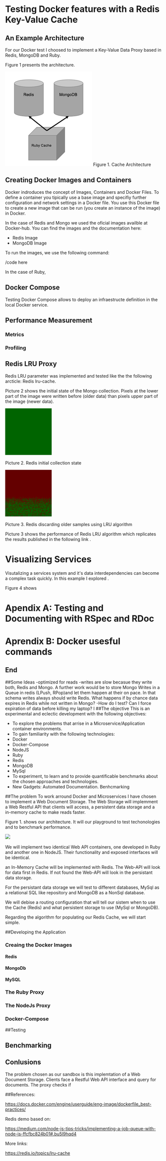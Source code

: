 
# Testing Docker features with a Redis Key-Value Cache

## An Example Architecture

For our Docker test I choosed to implement a Key-Value Data Proxy based in Redis, MongoDB and Ruby.

Figure 1 presents the architecture.

<img src="./assets/cache_architecture.png">
Figure 1. Cache Architecture


## Creating Docker Images and Containers

Docker indroduces the concept of Images, Containers and Docker Files.
To define a container you tipically use a base image and specifiy further configuration and network settings in a Docker file. You use this Docker file to create a new image that can be run (you create an instance of the image) in Docker.

In the case of Redis and Mongo we used the oficial images availble at Docker-hub. You can find the images and the documentation here:

- Redis Image
- MongoDB Image

To run the images, we use the following command:

/code here

In the case of Ruby, 

## Docker Compose

Testing Docker Compose allows to deploy an infraestructe definition in the local Docker service.

<IMPLEMENT>

## Performance Measurement

### Metrics

### Profiling

## Redis LRU Proxy
Redis LRU parameter was implemented and tested like the the following arcticle: <a ref="https://redis.io/topics/lru-cache">Redis lru-cache</a>.

Picture 2 shows the initial state of the Mongo collection. Pixels at the lower part of the image were written before (older data) than pixels upper part of the image (newer data).

<img src="./assets/redismap_after_write.png">

Picture 2. Redis initial collection state

<img src="./assets/redismap_after_read.png">

Picture 3. Redis discarding older samples using LRU algorithm

Picture 3 shows the performance of Redis LRU algorithm which replicates the results published in the following link <link>.

# Visualizing Services

Visutalizing a services system and it's data interdependencies can become a complex task quickly. In this example I explored <tool here>.

Figure 4 shows <continue>

# Apendix A: Testing and Documenting with RSpec and RDoc

# Aprendix B: Docker usesful commands


## End
##Some Ideas
-optimized for reads
-writes are slow becasue they write both, Redis and Mongo. A further work would be to store Mongo Writes in a Queue in redis (LPush, RPop)and let them happen at their on pace. In that schema writes always should write Redis. What happens if by chance data expires in Redis while not written in Mongo?
-How do I test? Can I force expiration of data before killing my laptop? I 
##The objective
This is an experimental and eclectic development with the following objectives:

- To explore the problems that arrise in a Microservice/Application container environments.
- To gain familiarity with the following technologies:
 - Docker
 - Docker-Compose
 - NodeJS
 - Ruby
 - Redis
 - MongoDB
 - MySql
- To experiment, to learn and to provide quantificable benchmarks about the chosen approaches and technologies.
- New Gadgets: Automated Documentation. Benhcmarking

##The problem
To work arround Docker and Microservices I have chosen to implement a Web Document Storage. The Web Storage will implemment a Web Restful API that clients will access, a persistent data storage and a in-memory cache to make reads faster.

Figure 1. shows our architecture. It will our playground to test techonologies and to benchmark performance.

<img src="./assets/architecture.png">

We will implement two identical Web API containers, one developed in Ruby and another one in NodeJS. Their functionality and exposed interfaces will be identical.

an In-Memory Cache will be implemented with Redis. The Web-API will look for data first in Redis. If not found the Web-API will look in the persistant data storage.

For the persistant data storage we will test to different databases, MySql as a relational SQL like repository and MongoDB as a NonSql database.

We will debise a routing configuration that will tell our sistem when to use the Cache (Redis) and what persistent storage to use (MySql or MongoDB).

Regarding the algorithm for populating our Redis Cache, we will start simple. <describe>

##Developing the Application

### Creaing the Docker Images
#### Redis
#### MongoDb
#### MySQL

### The Ruby Proxy
### The NodeJs Proxy

### Docker-Compose


##Testing

## Benchmarking

## Conlusions

The problem chosen as our sandbox is this implemtation of a Web Document Storage. 
Clients face a Restful Web API interface and query for documents.
The proxy checks if 




##References:

<a url="https://docs.docker.com/engine/userguide/eng-image/dockerfile_best-practices/">https://docs.docker.com/engine/userguide/eng-image/dockerfile_best-practices/</a>

Redis demo based on:

<a url="https://medium.com/node-js-tips-tricks/implementing-a-job-queue-with-node-js-ffcfbc824b01#.bu5l9hqd4">https://medium.com/node-js-tips-tricks/implementing-a-job-queue-with-node-js-ffcfbc824b01#.bu5l9hqd4</a>

More links:

https://redis.io/topics/lru-cache
